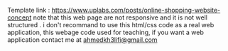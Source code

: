 Template link : https://www.uplabs.com/posts/online-shopping-website-concept
note that this web page are not responsive and it is not well structured .
 i don't recommand to use this html/css code as a real web application,
 this webage code used for teaching,
 if you want a web application contact me at ahmedkh3lifi@gmail.com
